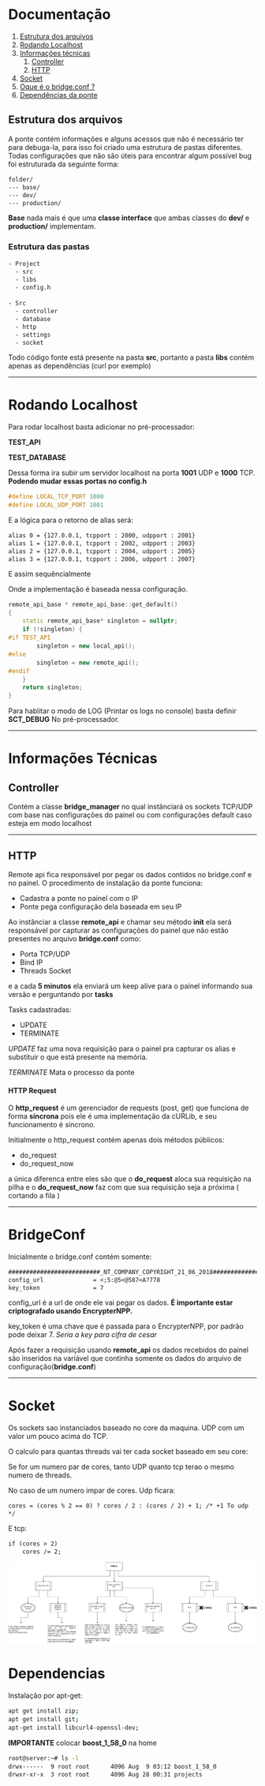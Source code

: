 # Documentação

1. [Estrutura dos arquivos](#estrutura-dos-arquivos)
2. [Rodando Localhost](#rodando-localhost)
3. [Informações técnicas](#informações-técnicas)
    1. [Controller](#controller)
    2. [HTTP](#http)
4. [Socket](#socket)
5. [Oque é o bridge.conf ?](#bridgeconf)
6. [Dependências da ponte](#dependencias)


## Estrutura dos arquivos

A ponte contém informações e alguns acessos que não é necessário ter para debuga-la, para isso foi criado uma estrutura de pastas diferentes. Todas configurações que não são úteis para encontrar algum possível bug foi estruturada da seguinte forma:

```
folder/
--- base/
--- dev/
--- production/
```

**Base** nada mais é que uma **classe interface** que ambas classes do **dev/** e **production/** implementam.

### Estrutura das pastas
```
- Project
  - src
  - libs
  - config.h
  
- Src
  - controller
  - database
  - http
  - settings
  - socket
```
Todo código fonte está presente na pasta **src**, portanto a pasta **libs** contém apenas 
as dependências (curl por exemplo)


---
# Rodando Localhost

Para rodar localhost basta adicionar no pré-processador:

**TEST_API**

**TEST_DATABASE**

Dessa forma ira subir um servidor localhost na porta **1001**  UDP e **1000** TCP. **Podendo mudar essas portas no config.h**

```cpp
#define LOCAL_TCP_PORT 1000
#define LOCAL_UDP_PORT 1001
```


E a lógica para o retorno de alias será:

```text
alias 0 = {127.0.0.1, tcpport : 2000, udpport : 2001}
alias 1 = {127.0.0.1, tcpport : 2002, udpport : 2003}
alias 2 = {127.0.0.1, tcpport : 2004, udpport : 2005}
alias 3 = {127.0.0.1, tcpport : 2006, udpport : 2007}
``` 

E assim sequêncialmente

Onde a implementação é baseada nessa configuração.

```CPP
remote_api_base * remote_api_base::get_default()
{
	static remote_api_base* singleton = nullptr;
	if (!singleton) {
#if TEST_API
		singleton = new local_api();
#else
		singleton = new remote_api();
#endif
	}
	return singleton;
}
```

Para hablitar o modo de LOG (Printar os logs no console) basta definir 
**SCT_DEBUG** No pré-processador.

---
# Informações Técnicas

## Controller

Contém a classe **bridge_manager** no qual instânciará os sockets TCP/UDP com base nas configurações do painel ou com configurações default caso esteja em modo localhost 

---

## HTTP

Remote api fica responsável por pegar os dados contidos no bridge.conf e no painel. O procedimento de instalação da ponte funciona: 

- Cadastra a ponte no painel com o IP
- Ponte pega configuração dela baseada em seu IP

Ao instânciar a classe **remote_api** e chamar seu método **init** ela será responsável por capturar as configurações do painel que não estão presentes no arquivo **bridge.conf** como:

* Porta TCP/UDP
* Bind IP
* Threads Socket

e a cada **5 minutos** ela enviará um keep alive para o painel informando sua versão e perguntando por **tasks** 

Tasks cadastradas:

* UPDATE
* TERMINATE

*UPDATE* faz uma nova requisição para o painel pra capturar os alias e substituir o que está presente na memória.

*TERMINATE* Mata o processo da ponte 

#### HTTP Request

O **http_request** é um gerenciador de requests (post, get)
que funciona de forma **síncrona** pois ele é uma implementação da cURLib, e seu funcionamento é síncrono.

Initialmente o http_request contém apenas dois métodos públicos:

- do_request
- do_request_now

a única diferenca entre eles são que o **do_request** aloca sua requisição na pilha e o **do_request_now** faz com que sua requisição seja a próxima ( cortando a fila )

---
# BridgeConf
Inicialmente o bridge.conf contém somente:

```
##########################_NT_COMPANY_COPYRIGHT_21_06_2018################################
config_url				= <;5:@5<@587<A?778
key_token				= 7
```

config_url é a url de onde ele vai pegar os dados. **É importante estar criptografado usando EncrypterNPP.**

key_token é uma chave que é passada para o EncrypterNPP, por padrão pode deixar 7. *Seria a key para cifra de cesar*

Após fazer a requisição usando **remote_api** os dados recebidos do painel são inseridos na variável que continha somente os dados do arquivo de configuração(**bridge.conf**)

---

# Socket

Os sockets sao instanciados baseado no core da maquina. UDP com um valor um pouco acima do TCP.

O calculo para quantas threads vai ter cada socket baseado em seu core:

Se for um numero par de cores, tanto UDP quanto tcp terao o mesmo numero de threads.

No caso de um numero impar de cores. Udp ficara:

```
cores = (cores % 2 == 0) ? cores / 2 : (cores / 2) + 1; /* +1 To udp */
```

E tcp:
```
if (cores > 2)
	cores /= 2;
```

![Workflow](BridgeWorkflow.png)


# Dependencias

Instalação por apt-get:
```bash
apt get install zip;
apt get install git;
apt-get install libcurl4-openssl-dev;
```
 
**IMPORTANTE** colocar **boost_1_58_0** na  home
```bash
root@server:~# ls -l
drwx------  9 root root      4096 Aug  9 03:12 boost_1_58_0
drwxr-xr-x  3 root root      4096 Aug 28 00:31 projects 
```
